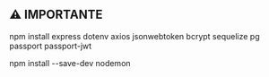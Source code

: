 ## **⚠️ IMPORTANTE**

npm install express dotenv axios jsonwebtoken bcrypt sequelize pg passport passport-jwt

npm install --save-dev nodemon


